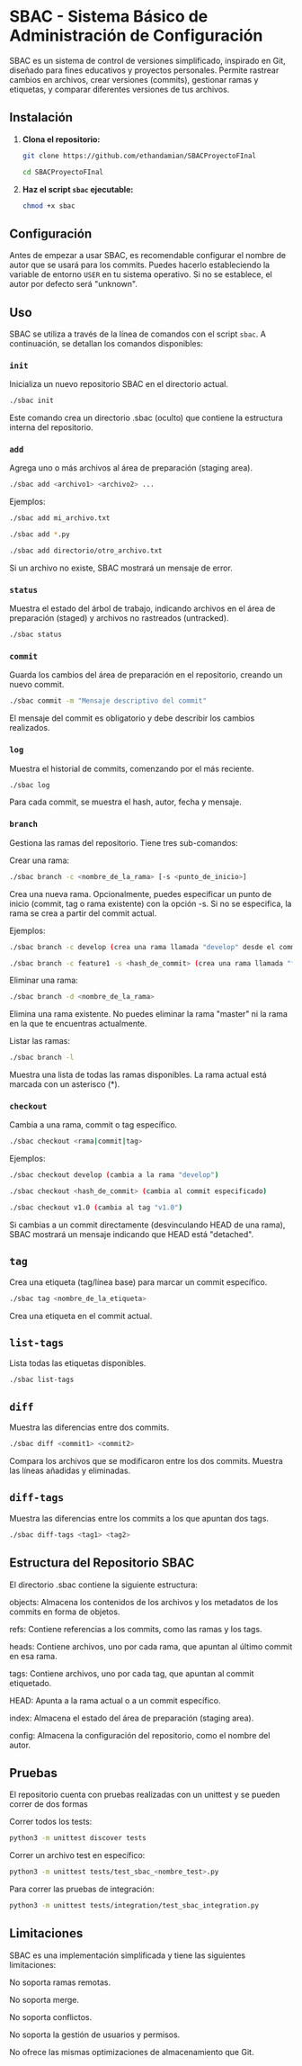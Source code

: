 # SBAC - Sistema Básico de Administración de Configuración

SBAC es un sistema de control de versiones simplificado, inspirado en Git, diseñado para fines educativos y proyectos personales. Permite rastrear cambios en archivos, crear versiones (commits), gestionar ramas y etiquetas, y comparar diferentes versiones de tus archivos.

## Instalación

1.  **Clona el repositorio:**

    ```bash
    git clone https://github.com/ethandamian/SBACProyectoFInal
    ```
    ```bash
    cd SBACProyectoFInal
    ```
2.  **Haz el script `sbac` ejecutable:**

    ```bash
    chmod +x sbac
    ```

## Configuración

Antes de empezar a usar SBAC, es recomendable configurar el nombre de autor que se usará para los commits. Puedes hacerlo estableciendo la variable de entorno `USER` en tu sistema operativo.  Si no se establece, el autor por defecto será "unknown".

## Uso

SBAC se utiliza a través de la línea de comandos con el script `sbac`. A continuación, se detallan los comandos disponibles:

### `init`

Inicializa un nuevo repositorio SBAC en el directorio actual.

```bash
./sbac init
```

Este comando crea un directorio .sbac (oculto) que contiene la estructura interna del repositorio.


### `add`

Agrega uno o más archivos al área de preparación (staging area).

```bash
./sbac add <archivo1> <archivo2> ...
```

Ejemplos:

```bash
./sbac add mi_archivo.txt
```
```bash
./sbac add *.py
```
```bash
./sbac add directorio/otro_archivo.txt
```

Si un archivo no existe, SBAC mostrará un mensaje de error.

### `status`

Muestra el estado del árbol de trabajo, indicando archivos en el área de preparación (staged) y archivos no rastreados (untracked).

```bash
./sbac status
```

### `commit`

Guarda los cambios del área de preparación en el repositorio, creando un nuevo commit.

```bash
./sbac commit -m "Mensaje descriptivo del commit"
```

El mensaje del commit es obligatorio y debe describir los cambios realizados.

### `log`

Muestra el historial de commits, comenzando por el más reciente.

```bash
./sbac log
```

Para cada commit, se muestra el hash, autor, fecha y mensaje.

### `branch`

Gestiona las ramas del repositorio. Tiene tres sub-comandos:

Crear una rama:

```bash
./sbac branch -c <nombre_de_la_rama> [-s <punto_de_inicio>]
```

Crea una nueva rama. Opcionalmente, puedes especificar un punto de inicio (commit, tag o rama existente) con la opción -s. Si no se especifica, la rama se crea a partir del commit actual.

Ejemplos:

```bash
./sbac branch -c develop (crea una rama llamada "develop" desde el commit actual)
```
```bash      
./sbac branch -c feature1 -s <hash_de_commit> (crea una rama llamada "feature1" desde un commit específico)
```

Eliminar una rama:

```bash
./sbac branch -d <nombre_de_la_rama>
```

Elimina una rama existente. No puedes eliminar la rama "master" ni la rama en la que te encuentras actualmente.

Listar las ramas:

```bash
./sbac branch -l
```
Muestra una lista de todas las ramas disponibles. La rama actual está marcada con un asterisco (*).

### `checkout`

Cambia a una rama, commit o tag específico.

```bash
./sbac checkout <rama|commit|tag>
```
Ejemplos:

```bash
./sbac checkout develop (cambia a la rama "develop")
```
```bash
./sbac checkout <hash_de_commit> (cambia al commit especificado)
```
```bash
./sbac checkout v1.0 (cambia al tag "v1.0")
```
Si cambias a un commit directamente (desvinculando HEAD de una rama), SBAC mostrará un mensaje indicando que HEAD está "detached".

## `tag`

Crea una etiqueta (tag/línea base) para marcar un commit específico.

```bash
./sbac tag <nombre_de_la_etiqueta>
```
Crea una etiqueta en el commit actual.

## `list-tags`

Lista todas las etiquetas disponibles.

```bash
./sbac list-tags
```

## `diff`

Muestra las diferencias entre dos commits.

```bash
./sbac diff <commit1> <commit2>
```

Compara los archivos que se modificaron entre los dos commits. Muestra las líneas añadidas y eliminadas.

## `diff-tags`

Muestra las diferencias entre los commits a los que apuntan dos tags.

```bash
./sbac diff-tags <tag1> <tag2>
```

## Estructura del Repositorio SBAC

El directorio .sbac contiene la siguiente estructura:

objects: Almacena los contenidos de los archivos y los metadatos de los commits en forma de objetos.

refs: Contiene referencias a los commits, como las ramas y los tags.

heads: Contiene archivos, uno por cada rama, que apuntan al último commit en esa rama.

tags: Contiene archivos, uno por cada tag, que apuntan al commit etiquetado.

HEAD: Apunta a la rama actual o a un commit específico.

index: Almacena el estado del área de preparación (staging area).

config: Almacena la configuración del repositorio, como el nombre del autor.

## Pruebas

El repositorio cuenta con pruebas realizadas con un unittest y se pueden correr de dos formas

Correr todos los tests:

```bash
python3 -m unittest discover tests
```

Correr un archivo test en específico:

```bash
python3 -m unittest tests/test_sbac_<nombre_test>.py
```

Para correr las pruebas de integración:

```bash
python3 -m unittest tests/integration/test_sbac_integration.py
```

## Limitaciones

SBAC es una implementación simplificada y tiene las siguientes limitaciones:

No soporta ramas remotas.

No soporta merge.

No soporta conflictos.

No soporta la gestión de usuarios y permisos.

No ofrece las mismas optimizaciones de almacenamiento que Git.
